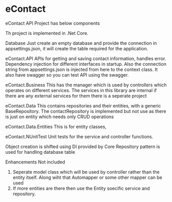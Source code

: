 # eContact
eContact API Project has below components

Th project is implemented in .Net Core. 

Database
Just create an empty database and provide the connection in appsettings.json, it will create the table required for the application.

eContact.API
APIs for getting and saving contact information, handles error. Dependency injection for different interfaces in startup. Also the connection string from appsettings.json is injected from here to the context class. It also have swagger so you can test API using the swagger.

eContact.Business
This has the manager which is used by controllers which operates on different services. The services in this library are internal if there are any external services for them there is a seperate project

eContact.Data
This contains repositories and their entities, with a generic BaseRepository. The contactRepository is implemented but not use as there is just on entity which needs only CRUD operations

eContact.Data.Entities
This is for entity classes, 

eContact.NUnitTest
Unit tests for the service and controller functions.

Object creation is shifted using DI provided by Core
Repository pattern is used for handling database table


Enhancements Not included
1. Seperate model class which will be used by controller rather than the entity itself. Along wiht that Automapper or some other mapper can be used
2. If more entities are there then use the Entity soecific service and repository. 
